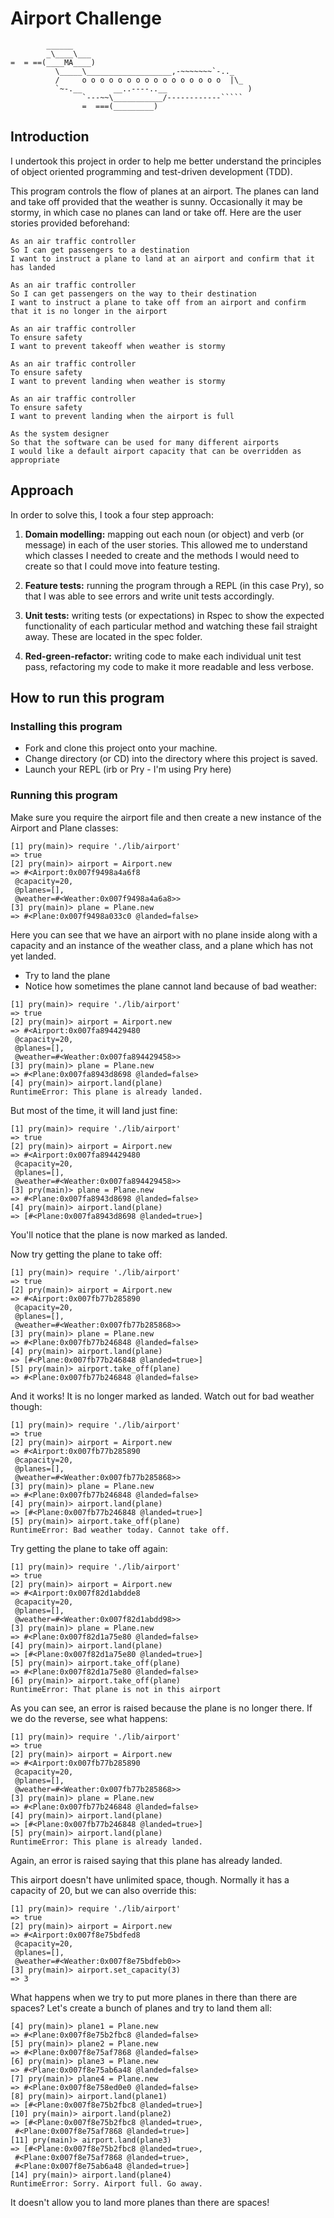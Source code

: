 Airport Challenge
=================

```
        ______
        _\____\___
=  = ==(____MA____)
          \_____\___________________,-~~~~~~~`-.._
          /     o o o o o o o o o o o o o o o o  |\_
          `~-.__       __..----..__                  )
                `---~~\___________/------------`````
                =  ===(_________)

```

## Introduction

I undertook this project in order to help me better understand the principles of object oriented programming and test-driven development (TDD).

This program controls the flow of planes at an airport. The planes can land and take off provided that the weather is sunny. Occasionally it may be stormy, in which case no planes can land or take off.  Here are the user stories provided beforehand:

```
As an air traffic controller
So I can get passengers to a destination
I want to instruct a plane to land at an airport and confirm that it has landed

As an air traffic controller
So I can get passengers on the way to their destination
I want to instruct a plane to take off from an airport and confirm that it is no longer in the airport

As an air traffic controller
To ensure safety
I want to prevent takeoff when weather is stormy

As an air traffic controller
To ensure safety
I want to prevent landing when weather is stormy

As an air traffic controller
To ensure safety
I want to prevent landing when the airport is full

As the system designer
So that the software can be used for many different airports
I would like a default airport capacity that can be overridden as appropriate
```
## Approach

In order to solve this, I took a four step approach:

1. **Domain modelling:** mapping out each noun (or object) and verb (or message) in each of the user stories. This allowed me to understand which classes I needed to create and the methods I would need to create so that I could move into feature testing.

2. **Feature tests:** running the program through a REPL (in this case Pry), so that I was able to see errors and write unit tests accordingly.
3. **Unit tests:** writing tests (or expectations) in Rspec to show the expected functionality of each particular method and watching these fail straight away. These are located in the spec folder.
4. **Red-green-refactor:** writing code to make each individual unit test pass, refactoring my code to make it more readable and less verbose.

## How to run this program
### Installing this program
- Fork and clone this project onto your machine.
- Change directory (or CD) into the directory where this project is saved.
- Launch your REPL (irb or Pry - I'm using Pry here)

### Running this program
Make sure you require the airport file and then create a new instance of the Airport and Plane classes:

```
[1] pry(main)> require './lib/airport'
=> true
[2] pry(main)> airport = Airport.new
=> #<Airport:0x007f9498a4a6f8
 @capacity=20,
 @planes=[],
 @weather=#<Weather:0x007f9498a4a6a8>>
[3] pry(main)> plane = Plane.new
=> #<Plane:0x007f9498a033c0 @landed=false>
```

Here you can see that we have an airport with no plane inside along with a capacity and an instance of the weather class, and a plane which has not yet landed.

- Try to land the plane
- Notice how sometimes the plane cannot land because of bad weather:

```
[1] pry(main)> require './lib/airport'
=> true
[2] pry(main)> airport = Airport.new
=> #<Airport:0x007fa894429480
 @capacity=20,
 @planes=[],
 @weather=#<Weather:0x007fa894429458>>
[3] pry(main)> plane = Plane.new
=> #<Plane:0x007fa8943d8698 @landed=false>
[4] pry(main)> airport.land(plane)
RuntimeError: This plane is already landed.
```


But most of the time, it will land just fine:

```
[1] pry(main)> require './lib/airport'
=> true
[2] pry(main)> airport = Airport.new
=> #<Airport:0x007fa894429480
 @capacity=20,
 @planes=[],
 @weather=#<Weather:0x007fa894429458>>
[3] pry(main)> plane = Plane.new
=> #<Plane:0x007fa8943d8698 @landed=false>
[4] pry(main)> airport.land(plane)
=> [#<Plane:0x007fa8943d8698 @landed=true>]
```

You'll notice that the plane is now marked as landed.

Now try getting the plane to take off:

```
[1] pry(main)> require './lib/airport'
=> true
[2] pry(main)> airport = Airport.new
=> #<Airport:0x007fb77b285890
 @capacity=20,
 @planes=[],
 @weather=#<Weather:0x007fb77b285868>>
[3] pry(main)> plane = Plane.new
=> #<Plane:0x007fb77b246848 @landed=false>
[4] pry(main)> airport.land(plane)
=> [#<Plane:0x007fb77b246848 @landed=true>]
[5] pry(main)> airport.take_off(plane)
=> #<Plane:0x007fb77b246848 @landed=false>
```

And it works! It is no longer marked as landed. Watch out for bad weather though:
```
[1] pry(main)> require './lib/airport'
=> true
[2] pry(main)> airport = Airport.new
=> #<Airport:0x007fb77b285890
 @capacity=20,
 @planes=[],
 @weather=#<Weather:0x007fb77b285868>>
[3] pry(main)> plane = Plane.new
=> #<Plane:0x007fb77b246848 @landed=false>
[4] pry(main)> airport.land(plane)
=> [#<Plane:0x007fb77b246848 @landed=true>]
[5] pry(main)> airport.take_off(plane)
RuntimeError: Bad weather today. Cannot take off.
```

Try getting the plane to take off again:

```
[1] pry(main)> require './lib/airport'
=> true
[2] pry(main)> airport = Airport.new
=> #<Airport:0x007f82d1abdde8
 @capacity=20,
 @planes=[],
 @weather=#<Weather:0x007f82d1abdd98>>
[3] pry(main)> plane = Plane.new
=> #<Plane:0x007f82d1a75e80 @landed=false>
[4] pry(main)> airport.land(plane)
=> [#<Plane:0x007f82d1a75e80 @landed=true>]
[5] pry(main)> airport.take_off(plane)
=> #<Plane:0x007f82d1a75e80 @landed=false>
[6] pry(main)> airport.take_off(plane)
RuntimeError: That plane is not in this airport
```

As you can see, an error is raised because the plane is no longer there. If we do the reverse, see what happens:

```
[1] pry(main)> require './lib/airport'
=> true
[2] pry(main)> airport = Airport.new
=> #<Airport:0x007fb77b285890
 @capacity=20,
 @planes=[],
 @weather=#<Weather:0x007fb77b285868>>
[3] pry(main)> plane = Plane.new
=> #<Plane:0x007fb77b246848 @landed=false>
[4] pry(main)> airport.land(plane)
=> [#<Plane:0x007fb77b246848 @landed=true>]
[5] pry(main)> airport.land(plane)
RuntimeError: This plane is already landed.
```

Again, an error is raised saying that this plane has already landed.

This airport doesn't have unlimited space, though. Normally it has a capacity of 20, but we can also override this:

```
[1] pry(main)> require './lib/airport'
=> true
[2] pry(main)> airport = Airport.new
=> #<Airport:0x007f8e75bdfed8
 @capacity=20,
 @planes=[],
 @weather=#<Weather:0x007f8e75bdfeb0>>
[3] pry(main)> airport.set_capacity(3)
=> 3
```

What happens when we try to put more planes in there than there are spaces? Let's create a bunch of planes and try to land them all:

```
[4] pry(main)> plane1 = Plane.new
=> #<Plane:0x007f8e75b2fbc8 @landed=false>
[5] pry(main)> plane2 = Plane.new
=> #<Plane:0x007f8e75af7868 @landed=false>
[6] pry(main)> plane3 = Plane.new
=> #<Plane:0x007f8e75ab6a48 @landed=false>
[7] pry(main)> plane4 = Plane.new
=> #<Plane:0x007f8e758ed0e0 @landed=false>
[8] pry(main)> airport.land(plane1)
=> [#<Plane:0x007f8e75b2fbc8 @landed=true>]
[10] pry(main)> airport.land(plane2)
=> [#<Plane:0x007f8e75b2fbc8 @landed=true>,
 #<Plane:0x007f8e75af7868 @landed=true>]
[11] pry(main)> airport.land(plane3)
=> [#<Plane:0x007f8e75b2fbc8 @landed=true>,
 #<Plane:0x007f8e75af7868 @landed=true>,
 #<Plane:0x007f8e75ab6a48 @landed=true>]
[14] pry(main)> airport.land(plane4)
RuntimeError: Sorry. Airport full. Go away.
```

It doesn't allow you to land more planes than there are spaces!
